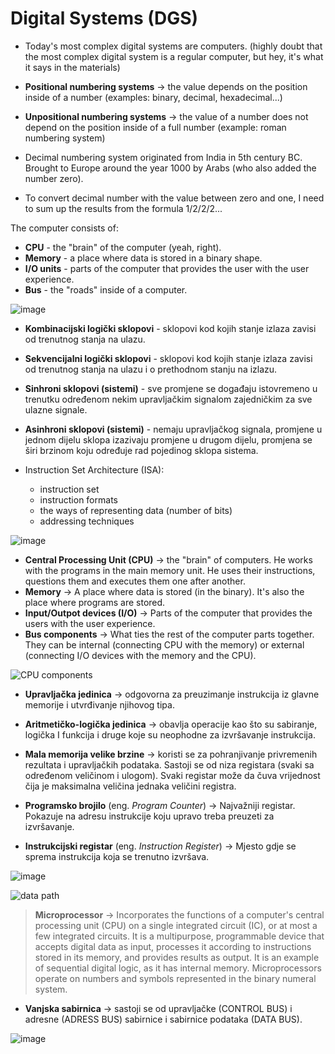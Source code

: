 # Digital Systems (DGS)

* Today's most complex digital systems are computers. (highly doubt that the most complex digital system is a regular computer, but hey, it's what it says in the materials)

* **Positional numbering systems** -> the value depends on the position inside of a number (examples: binary, decimal, hexadecimal...)
* **Unpositional numbering systems** -> the value of a number does not depend on the position inside of a full number (example: roman numbering system)

* Decimal numbering system originated from India in 5th century BC. Brought to Europe around the year 1000 by Arabs (who also added the number zero).

* To convert decimal number with the value between zero and one, I need to sum up the results from the formula 1/2/2/2...

The computer consists of:
* **CPU** - the "brain" of the computer (yeah, right).
* **Memory** - a place where data is stored in a binary shape.
* **I/O units** - parts of the computer that provides the user with the user experience.
* **Bus** - the "roads" inside of a computer.

![image](https://raw.githubusercontent.com/aleksandar-todorovic/notes/master/images/basic-digital-operations.png)

* **Kombinacijski logički sklopovi** - sklopovi kod kojih stanje izlaza zavisi od trenutnog stanja na ulazu.
* **Sekvencijalni logički sklopovi** - sklopovi kod kojih stanje izlaza zavisi od trenutnog stanja na ulazu i o prethodnom stanju na izlazu.

* **Sinhroni sklopovi (sistemi)** - sve promjene se događaju istovremeno u trenutku određenom nekim upravljačkim signalom zajedničkim za sve ulazne signale.
* **Asinhroni sklopovi (sistemi)** - nemaju upravljačkog signala, promjene u jednom dijelu sklopa izazivaju promjene u drugom dijelu, promjena se širi brzinom koju određuje rad pojedinog sklopa sistema.

* Instruction Set Architecture (ISA):
  * instruction set
  * instruction formats
  * the ways of representing data (number of bits)
  * addressing techniques

![image](http://www.ecampus.ba/objekti/62/DGS_p11_Arhitektura%20mikroprocesora/i2312201221234061637203000001.png)

* **Central Processing Unit (CPU)** -> the "brain" of computers. He works with the programs in the main memory unit. He uses their instructions, questions them and executes them one after another.
* **Memory** -> A place where data is stored (in the binary). It's also the place where programs are stored.
* **Input/Outpot devices (I/O)** -> Parts of the computer that provides the users with the user experience.
* **Bus components** -> What ties the rest of the computer parts together. They can be internal (connecting CPU with the memory) or external (connecting I/O devices with the memory and the CPU).

![CPU components](http://www.ecampus.ba/objekti/62/DGS_p11_Arhitektura%20mikroprocesora/i23122012212340755375303000002.png)

* **Upravljačka jedinica** -> odgovorna za preuzimanje instrukcija iz glavne memorije i utvrđivanje njihovog tipa.
* **Aritmetičko-logička jedinica** -> obavlja operacije kao što su sabiranje, logička I funkcija i druge koje su neophodne za izvršavanje instrukcija.
* **Mala memorija velike brzine** -> koristi se za pohranjivanje privremenih rezultata i upravljačkih podataka. Sastoji se od niza registara (svaki sa određenom veličinom i ulogom). Svaki registar može da čuva vrijednost čija je maksimalna veličina jednaka veličini registra.

* **Programsko brojilo** (eng. _Program Counter_) -> Najvažniji registar. Pokazuje na adresu instrukcije koju upravo treba preuzeti za izvršavanje.
* **Instrukcijski registar** (eng. _Instruction Register_) -> Mjesto gdje se sprema instrukcija koja se trenutno izvršava.

![image](http://www.ecampus.ba/objekti/62/DGS_p11_Arhitektura%20mikroprocesora/i23122012212340805821303000003.png)

![data path](http://www.ecampus.ba/objekti/62/Slika/izv_24122012124351598245602000001.jpg)

> **Microprocessor** -> Incorporates the functions of a computer's central processing unit (CPU) on a single integrated circuit (IC), or at most a few integrated circuits. It is a multipurpose, programmable device that accepts digital data as input, processes it according to instructions stored in its memory, and provides results as output. It is an example of sequential digital logic, as it has internal memory. Microprocessors operate on numbers and symbols represented in the binary numeral system.

* **Vanjska sabirnica** -> sastoji se od upravljačke (CONTROL BUS) i adresne (ADRESS BUS) sabirnice i sabirnice podataka (DATA BUS).

![image](http://www.ecampus.ba/objekti/62/DGS_p11_Arhitektura%20mikroprocesora/i23122012212341830245603000009.png)

